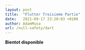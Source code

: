 ```yaml
---
layout: post
title:  "Flutter Troisieme Partie"
date:   2021-09-17 23:20:03 +0100
author: AdamMusa
url: /null-safety/dart
---
```


**Bientot disponible**